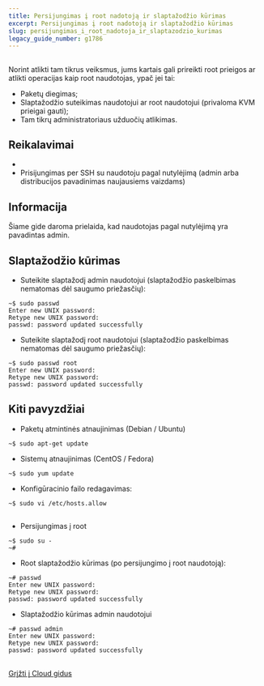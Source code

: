 ```yaml
---
title: Persijungimas į root nadotoją ir slaptažodžio kūrimas
excerpt: Persijungimas į root nadotoją ir slaptažodžio kūrimas
slug: persijungimas_i_root_nadotoja_ir_slaptazodzio_kurimas
legacy_guide_number: g1786
---
```



## 
Norint atlikti tam tikrus veiksmus, jums kartais gali prireikti root prieigos ar atlikti operacijas kaip root naudotojas, ypač jei tai:

- Paketų diegimas;
- Slaptažodžio suteikimas naudotojui ar root naudotojui (privaloma KVM prieigai gauti);
- Tam tikrų administratoriaus užduočių atlikimas.




## Reikalavimai

- []({legacy}1775)
- Prisijungimas per SSH su naudotoju pagal nutylėjimą (admin arba distribucijos pavadinimas naujausiems vaizdams)



## Informacija
Šiame gide daroma prielaida, kad naudotojas pagal nutylėjimą yra pavadintas admin.


## Slaptažodžio kūrimas

- Suteikite slaptažodį admin naudotojui (slaptažodžio paskelbimas nematomas dėl saugumo priežasčių):

```
~$ sudo passwd
Enter new UNIX password:
Retype new UNIX password:
passwd: password updated successfully
```


- Suteikite slaptažodį root naudotojui (slaptažodžio paskelbimas nematomas dėl saugumo priežasčių):

```
~$ sudo passwd root
Enter new UNIX password:
Retype new UNIX password:
passwd: password updated successfully
```





## Kiti pavyzdžiai

- Paketų atmintinės atnaujinimas (Debian / Ubuntu)

```
~$ sudo apt-get update
```


- Sistemų atnaujinimas (CentOS / Fedora)

```
~$ sudo yum update
```


- Konfigūracinio failo redagavimas:

```
~$ sudo vi /etc/hosts.allow
```





## 

- Persijungimas į root

```
~$ sudo su -
~#
```


- Root slaptažodžio kūrimas (po persijungimo į root naudotoją):

```
~# passwd
Enter new UNIX password:
Retype new UNIX password:
passwd: password updated successfully
```


- Slaptažodžio kūrimas admin naudotojui

```
~# passwd admin
Enter new UNIX password:
Retype new UNIX password:
passwd: password updated successfully
```





## 
[Grįžti į Cloud gidus]({legacy}1785)

